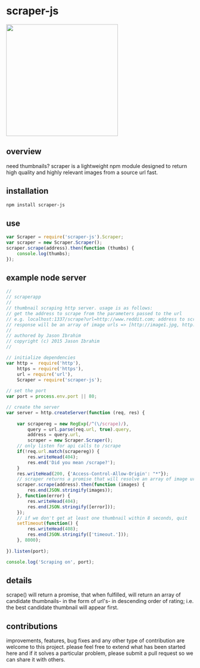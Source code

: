 # scraper-js

<img src="https://raw.githubusercontent.com/jasonaibrahim/scraper/master/raw/510.jpg" width="300">

overview
-----------
need thumbnails? scraper is a lightweight npm module designed to return high quality and highly relevant images from a source url fast. 

installation
------------  
```bash
npm install scraper-js
```

use
------------
```javascript
var Scraper = require('scraper-js').Scraper;
var scraper = new Scraper.Scraper();
scraper.scrape(address).then(function (thumbs) {
	console.log(thumbs);
});
```

example node server
------------
```javascript
//
// scraperapp
// 
// thumbnail scraping http server. usage is as follows:
// get the address to scrape from the parameters passed to the url
// e.g. localhost:1337/scrape?url=http://www.reddit.com; address to scrape => http://www.reddit.com
// response will be an array of image urls => [http://image1.jpg, http://image2.jpg, ...]
//
// authored by Jason Ibrahim
// copyright (c) 2015 Jason Ibrahim
// 

// initialize dependencies
var http =	require('http'),
    https =	require('https'),
    url = require('url'),
    Scraper = require('scraper-js');
    
// set the port
var port = process.env.port || 80;

// create the server
var server = http.createServer(function (req, res) {
    
	var scrapereg = new RegExp(/^(\/scrape)/),
        query = url.parse(req.url, true).query,
        address = query.url,
        scraper = new Scraper.Scraper();
	// only listen for api calls to /scrape
	if(!req.url.match(scrapereg)) {
		res.writeHead(404);
		res.end('Did you mean /scrape?');
	}
	res.writeHead(200, {'Access-Control-Allow-Origin': "*"});
    // scraper returns a promise that will resolve an array of image urls
	scraper.scrape(address).then(function (images) {
		res.end(JSON.stringify(images));
	}, function(error) {
		res.writeHead(404);
		res.end(JSON.stringify([error]));
	});
	// if we don't get at least one thumbnail within 8 seconds, quit
	setTimeout(function() {
        res.writeHead(408);
		res.end(JSON.stringify(['timeout.']));
	}, 8000);
    
}).listen(port);

console.log('Scraping on', port);
```

details
------------
scrape() will return a promise, that when fulfilled, will return an array of candidate thumbnails- in the form of url's- in descending order of rating; i.e. the best candidate thumbnail will appear first. 

contributions
------------
improvements, features, bug fixes and any other type of contribution are welcome to this project. please feel free to extend what has been started here and if it solves a particular problem, please submit a pull request so we can share it with others.
